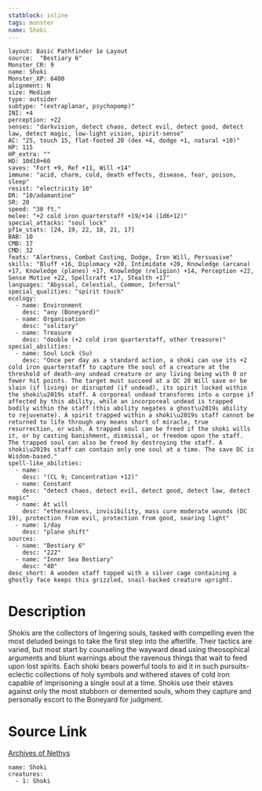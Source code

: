 ```yaml
---
statblock: inline
tags: monster
name: Shoki
---
```

```statblock
layout: Basic Pathfinder 1e Layout
source:  "Bestiary 6"
Monster_CR: 9
name: Shoki
Monster_XP: 6400
alignment: N
size: Medium
type: outsider
subtype: "(extraplanar, psychopomp)"
INI: +4
perception: +22
senses: "darkvision, detect chaos, detect evil, detect good, detect law, detect magic, low-light vision, spirit-sense"
AC: "25, touch 15, flat-footed 20 (dex +4, dodge +1, natural +10)"
HP: 115
HP_extra: ""
HD: 10d10+60
saves: "Fort +9, Ref +11, Will +14"
immune: "acid, charm, cold, death effects, disease, fear, poison, sleep"
resist: "electricity 10"
DR: "10/adamantine"
SR: 20
speed: "30 ft."
melee: "+2 cold iron quarterstaff +19/+14 (1d6+12)"
special_attacks: "soul lock"
pf1e_stats: [24, 19, 22, 18, 21, 17]
BAB: 10
CMB: 17
CMD: 32
feats: "Alertness, Combat Casting, Dodge, Iron Will, Persuasive"
skills: "Bluff +16, Diplomacy +20, Intimidate +20, Knowledge (arcana) +17, Knowledge (planes) +17, Knowledge (religion) +14, Perception +22, Sense Motive +22, Spellcraft +17, Stealth +17"
languages: "Abyssal, Celestial, Common, Infernal"
special_qualities: "spirit touch"
ecology:
  - name: Environment
    desc: "any (Boneyard)"
  - name: Organisation
    desc: "solitary"
  - name: Treasure
    desc: "double (+2 cold iron quarterstaff, other treasure)"
special_abilities:
  - name: Soul Lock (Su)
    desc: "Once per day as a standard action, a shoki can use its +2 cold iron quarterstaff to capture the soul of a creature at the threshold of death-any undead creature or any living being with 0 or fewer hit points. The target must succeed at a DC 20 Will save or be slain (if living) or disrupted (if undead), its spirit locked within the shoki\u2019s staff. A corporeal undead transforms into a corpse if affected by this ability, while an incorporeal undead is trapped bodily within the staff (this ability negates a ghost\u2019s ability to rejuvenate). A spirit trapped within a shoki\u2019s staff cannot be returned to life through any means short of miracle, true resurrection, or wish. A trapped soul can be freed if the shoki wills it, or by casting banishment, dismissal, or freedom upon the staff. The trapped soul can also be freed by destroying the staff. A shoki\u2019s staff can contain only one soul at a time. The save DC is Wisdom-based."
spell-like_abilities:
  - name:
    desc: "(CL 9; Concentration +12)"
  - name: Constant
    desc: "detect chaos, detect evil, detect good, detect law, detect magic"
  - name: At will
    desc: "etherealness, invisibility, mass cure moderate wounds (DC 19), protection from evil, protection from good, searing light"
  - name: 1/day
    desc: "plane shift"
sources:
  - name: "Bestiary 6"
    desc: "222"
  - name: "Inner Sea Bestiary"
    desc: "40"
desc_short: A wooden staff topped with a silver cage containing a ghostly face keeps this grizzled, snail-backed creature upright.
```
# Description
Shokis are the collectors of lingering souls, tasked with compelling even the most deluded beings to take the first step into the afterlife. Their tactics are varied, but most start by counseling the wayward dead using theosophical arguments and blunt warnings about the ravenous things that wait to feed upon lost spirits. Each shoki bears powerful tools to aid it in such pursuits-eclectic collections of holy symbols and withered staves of cold iron capable of imprisoning a single soul at a time. Shokis use their staves against only the most stubborn or demented souls, whom they capture and personally escort to the Boneyard for judgment.
# Source Link
[Archives of Nethys](https://aonprd.com/MonsterDisplay.aspx?ItemName=Shoki)
```encounter-table
name: Shoki
creatures:
  - 1: Shoki
```
